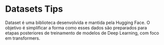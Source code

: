 # Datasets Tips

Dataset é uma biblioteca desenvolvida e mantida pela Hugging Face. O objetivo é simplificar a forma como esses dados são preparados para etapas posteriores de treinamento de modelos de Deep Learning, com foco em transformers.
